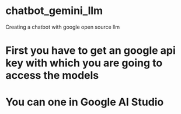 # chatbot_gemini_llm
Creating a chatbot with google open source llm
# First you have to get an google api key with which you are going to access the models 
# You can one in Google AI Studio
